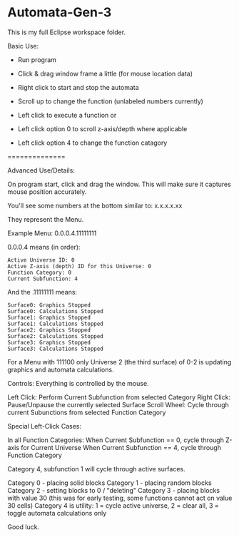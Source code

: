 Automata-Gen-3
==============
This is my full Eclipse workspace folder.

Basic Use:

- Run program

- Click & drag window frame a little (for mouse location data)

- Right click to start and stop the automata

- Scroll up to change the function (unlabeled numbers currently)

- Left click to execute a function
	or
- Left click option 0 to scroll z-axis/depth where applicable
- Left click option 4 to change the function catagory

==============

Advanced Use/Details:

On program start, click and drag the window. This will make sure it captures mouse position accurately.

You'll see some numbers at the bottom similar to: x.x.x.x.xx

They represent the Menu.

Example Menu: 0.0.0.4.11111111

0.0.0.4 means (in order):

	Active Universe ID: 0
	Active Z-axis (depth) ID for this Universe: 0
	Function Category: 0
	Current Subfunction: 4

And the .11111111 means:

	Surface0: Graphics Stopped
	Surface0: Calculations Stopped
	Surface1: Graphics Stopped
	Surface1: Calculations Stopped
	Surface2: Graphics Stopped
	Surface2: Calculations Stopped
	Surface3: Graphics Stopped
	Surface3: Calculations Stopped


For a Menu with 111100 only Universe 2 (the third surface) of 0-2 is updating graphics and automata calculations.

Controls: Everything is controlled by the mouse.

Left Click: Perform Current Subfunction from selected Category
Right Click: Pause/Unpause the currently selected Surface
Scroll Wheel: Cycle through current Subunctions from selected Function Category

Special Left-Click Cases:

In all Function Categories:
  When Current Subfunction == 0, cycle through Z-axis for Current Universe
  When Current Subfunction == 4, cycle through Function Category

Category 4, subfunction 1 will cycle through active surfaces.

Category 0 - placing solid blocks
Category 1 - placing random blocks
Category 2 - setting blocks to 0 / "deleting"
Category 3 - placing blocks with value 30 (this was for early testing, some functions cannot act on value 30 cells) 
Category 4 is utility: 
  1 = cycle active universe, 
  2 = clear all, 
  3 = toggle automata calculations only

Good luck.